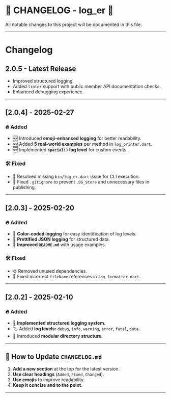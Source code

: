 # 📢 CHANGELOG - log_er 🚀

All notable changes to this project will be documented in this file.

---

# Changelog

## 2.0.5 - Latest Release
- Improved structured logging.
- Added `linter` support with public member API documentation checks.
- Enhanced debugging experience.

---

## [2.0.4] - 2025-02-27
### 🔥 Added
- 🆕 Introduced **emoji-enhanced logging** for better readability.
- 🆕 Added **5 real-world examples** per method in `log_printer.dart`.
- 🆕 Implemented **`special()` log level** for custom events.

### 🛠 Fixed
- 🐛 Resolved missing `bin/log_er.dart` issue for CLI execution.
- 🐛 Fixed `.gitignore` to prevent `.DS_Store` and unnecessary files in publishing.

---

## [2.0.3] - 2025-02-20
### 🔥 Added
- 🎨 **Color-coded logging** for easy identification of log levels.
- 📜 **Prettified JSON logging** for structured data.
- 🚀 **Improved `README.md`** with usage examples.

### 🛠 Fixed
- ⚙️ Removed unused dependencies.
- 📌 Fixed incorrect `fileName` references in `log_formatter.dart`.

---

## [2.0.2] - 2025-02-10
### 🔥 Added
- 🎯 **Implemented structured logging system.**
- 🏷️ Added **log levels:** `debug`, `info`, `warning`, `error`, `fatal`, `data`.
- 📂 Introduced **modular directory structure**.

---

## 📌 **How to Update `CHANGELOG.md`**
1. **Add a new section** at the top for the latest version.
2. **Use clear headings** (`Added`, `Fixed`, `Changed`).
3. **Use emojis** to improve readability.
4. **Keep it concise and to the point**.

---
